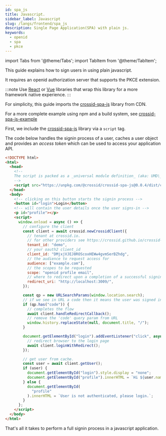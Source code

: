 ```yaml
---
id: spa_js
title: Javascript.
sidebar_label: Javascript
slug: /langs/frontend/spa_js
description: Single Page Application(SPA) with plain js.
keywords:
  - openid
  - spa
  - pkce
---
```


import Tabs from '@theme/Tabs';
import TabItem from '@theme/TabItem';

This guide explains how to sign users in using plain javascript.

It requires an openid authorization server that supports the PKCE extension.

:::note
Use [React](https://github.com/crossid/crossid-react) or [Vue](https://github.com/crossid/crossid-vue) libraries that wrap this library for a more framework native experience.
:::

For simplicity, this guide imports the [crossid-spa-js](https://github.com/crossid/crossid-spa-js) library from CDN.

For a more complete example using npm and a build system, see [crossid-spa-js-example](https://github.com/crossid/crossid-spa-js-example)

First, we include the [crossid-spa-js](https://github.com/crossid/crossid-spa-js) library via a `script` tag.

The code below handles the signin process of a user, caches a user object and provides an _access token_ which can be used to access your application API.

```html
<!DOCTYPE html>
<html>
  <head>
    <!--
    The script is packed as a _universal module definition_ (aka: UMD\_) which exposes a single object named `crossid`, which contains the SDK to manage user authentication such as signing users in and out.
    -->
    <script src="https://unpkg.com/@crossid/crossid-spa-js@0.0.4/dist/crossid-spa-js.js"></script>
  </head>
  <body>
    <!-- clicking on this button starts the signin process -->
    <button id="login">Login</button>
    <!-- will contain the user details once the user signs-in -->
    <p id="profile"></p>
    <script>
      window.onload = async () => {
        // configure the client
        const client = await crossid.newCrossidClient({
          // tenant at crossid.io.
          // for other providers see https://crossid.github.io/crossid-spa-js
          tenant_id: "demo",
          // your oauth2 client_id
          client_id: "DMjxjVJEJ8ROScoxHEWw4gvmSerBZhdg",
          // the audience to request access for
          audience: ["example.com"],
          // the scopes to be requested
          scope: "openid profile email",
          // where to redirect upon a completion of a successful signin
          redirect_uri: "http://localhost:3009/",
        });

        const qp = new URLSearchParams(window.location.search);
        // if we see in URL a code then it means the user was signed in successfully
        if (qp.has("code")) {
          // completes the flow
          await client.handleRedirectCallback();
          // remove the 'code' query param from URL
          window.history.replaceState(null, document.title, "/");
        }

        document.getElementById("login").addEventListener("click", async () => {
          // redirect browser to the login page
          await client.loginWithRedirect();
        });

        // get user from cache.
        const user = await client.getUser();
        if (user) {
          document.getElementById("login").style.display = "none";
          document.getElementById("profile").innerHTML = `Hi ${user.name}`;
        } else {
          document.getElementById(
            "profile"
          ).innerHTML = `User is not authenticated, please login.`;
        }
      };
    </script>
  </body>
</html>
```

That's all it takes to perform a full signin process in a javascript application.
